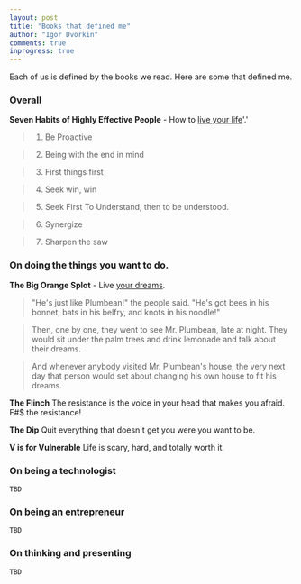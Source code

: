 ```yaml
--- 
layout: post
title: "Books that defined me"
author: "Igor Dvorkin"
comments: true
inprogress: true
---
```



Each of us is defined by the books we read. Here are some that defined me.

### Overall

**Seven Habits of Highly Effective People** - How to [live your life](http://ig2600.blogspot.com/2013/11/soft-skills-your-life-missing-manual.html)'.'

> 1) Be Proactive

> 2) Being with the end in mind

> 3) First things first

> 4) Seek win, win

> 5) Seek First To Understand, then to be understood.

> 6) Synergize

> 7) Sharpen the saw

### On doing the things you want to do.

**The Big Orange Splot** - Live [your dreams](https://www.youtube.com/watch?v=5cPfjzYJcok). 

> "He's just like Plumbean!" the people said. "He's got bees in his bonnet, bats in his belfry, and knots in his
noodle!"

> Then, one by one, they went to see Mr. Plumbean, late at night.  They would sit under the palm trees and
drink lemonade and talk about their dreams.

> And whenever anybody visited Mr. Plumbean's house, the very
next day that person would set about changing his own house to fit his dreams. 

**The Flinch** The resistance is the voice in your head that makes you afraid.  F#$ the resistance!

**The Dip** Quit everything that doesn't get you were you want to be.

**V is for Vulnerable**  Life is scary, hard, and totally worth it.

### On being a technologist
    TBD
### On being an entrepreneur
    TBD
### On thinking and presenting
    TBD
